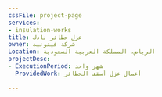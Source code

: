 ```yaml
---
cssFile: project-page
services:
- insulation-works
title: عزل حظائر نادك
owner: شركة فيتونيت
Location: الرياض، المملكة العربية السعودية
projectDesc:
- ExecutionPeriod: شهر واحد
  ProvidedWork: أعمال عزل أسقف الحظائر 
 
---
```

